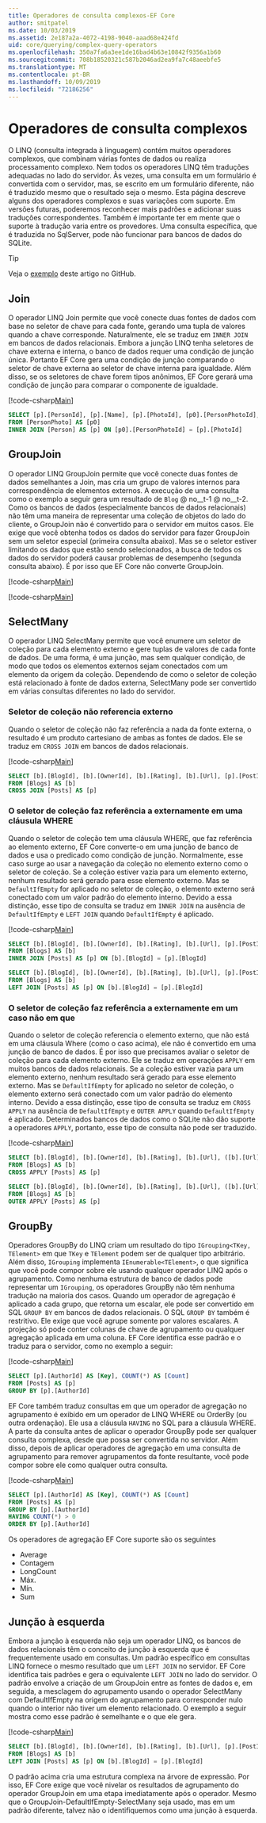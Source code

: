 ```yaml
---
title: Operadores de consulta complexos-EF Core
author: smitpatel
ms.date: 10/03/2019
ms.assetid: 2e187a2a-4072-4198-9040-aaad68e424fd
uid: core/querying/complex-query-operators
ms.openlocfilehash: 350a7fa6a3ee1de16bad4b63e10842f9356a1b60
ms.sourcegitcommit: 708b18520321c587b2046ad2ea9fa7c48aeebfe5
ms.translationtype: MT
ms.contentlocale: pt-BR
ms.lasthandoff: 10/09/2019
ms.locfileid: "72186256"
---
```

# <a name="complex-query-operators"></a>Operadores de consulta complexos

O LINQ (consulta integrada à linguagem) contém muitos operadores complexos, que combinam várias fontes de dados ou realiza processamento complexo. Nem todos os operadores LINQ têm traduções adequadas no lado do servidor. Às vezes, uma consulta em um formulário é convertida com o servidor, mas, se escrito em um formulário diferente, não é traduzido mesmo que o resultado seja o mesmo. Esta página descreve alguns dos operadores complexos e suas variações com suporte. Em versões futuras, poderemos reconhecer mais padrões e adicionar suas traduções correspondentes. Também é importante ter em mente que o suporte à tradução varia entre os provedores. Uma consulta específica, que é traduzida no SqlServer, pode não funcionar para bancos de dados do SQLite.

> [!TIP]
> Veja o [exemplo](https://github.com/aspnet/EntityFramework.Docs/tree/master/samples/core/Querying) deste artigo no GitHub.

## <a name="join"></a>Join

O operador LINQ Join permite que você conecte duas fontes de dados com base no seletor de chave para cada fonte, gerando uma tupla de valores quando a chave corresponde. Naturalmente, ele se traduz em `INNER JOIN` em bancos de dados relacionais. Embora a junção LINQ tenha seletores de chave externa e interna, o banco de dados requer uma condição de junção única. Portanto EF Core gera uma condição de junção comparando o seletor de chave externa ao seletor de chave interna para igualdade. Além disso, se os seletores de chave forem tipos anônimos, EF Core gerará uma condição de junção para comparar o componente de igualdade.

[!code-csharp[Main](../../../samples/core/Querying/ComplexQuery/Sample.cs#Join)]

```SQL
SELECT [p].[PersonId], [p].[Name], [p].[PhotoId], [p0].[PersonPhotoId], [p0].[Caption], [p0].[Photo]
FROM [PersonPhoto] AS [p0]
INNER JOIN [Person] AS [p] ON [p0].[PersonPhotoId] = [p].[PhotoId]
```

## <a name="groupjoin"></a>GroupJoin

O operador LINQ GroupJoin permite que você conecte duas fontes de dados semelhantes a Join, mas cria um grupo de valores internos para correspondência de elementos externos. A execução de uma consulta como o exemplo a seguir gera um resultado de `Blog` @ no__t-1 @ no__t-2. Como os bancos de dados (especialmente bancos de dados relacionais) não têm uma maneira de representar uma coleção de objetos do lado do cliente, o GroupJoin não é convertido para o servidor em muitos casos. Ele exige que você obtenha todos os dados do servidor para fazer GroupJoin sem um seletor especial (primeira consulta abaixo). Mas se o seletor estiver limitando os dados que estão sendo selecionados, a busca de todos os dados do servidor poderá causar problemas de desempenho (segunda consulta abaixo). É por isso que EF Core não converte GroupJoin.

[!code-csharp[Main](../../../samples/core/Querying/ComplexQuery/Sample.cs#GroupJoin)]

[!code-csharp[Main](../../../samples/core/Querying/ComplexQuery/Sample.cs#GroupJoinComposed)]

## <a name="selectmany"></a>SelectMany

O operador LINQ SelectMany permite que você enumere um seletor de coleção para cada elemento externo e gere tuplas de valores de cada fonte de dados. De uma forma, é uma junção, mas sem qualquer condição, de modo que todos os elementos externos sejam conectados com um elemento da origem da coleção. Dependendo de como o seletor de coleção está relacionado à fonte de dados externa, SelectMany pode ser convertido em várias consultas diferentes no lado do servidor.

### <a name="collection-selector-doesnt-reference-outer"></a>Seletor de coleção não referencia externo

Quando o seletor de coleção não faz referência a nada da fonte externa, o resultado é um produto cartesiano de ambas as fontes de dados. Ele se traduz em `CROSS JOIN` em bancos de dados relacionais.

[!code-csharp[Main](../../../samples/core/Querying/ComplexQuery/Sample.cs#SelectManyConvertedToCrossJoin)]

```SQL
SELECT [b].[BlogId], [b].[OwnerId], [b].[Rating], [b].[Url], [p].[PostId], [p].[AuthorId], [p].[BlogId], [p].[Content], [p].[Rating], [p].[Title]
FROM [Blogs] AS [b]
CROSS JOIN [Posts] AS [p]
```

### <a name="collection-selector-references-outer-in-a-where-clause"></a>O seletor de coleção faz referência a externamente em uma cláusula WHERE

Quando o seletor de coleção tem uma cláusula WHERE, que faz referência ao elemento externo, EF Core converte-o em uma junção de banco de dados e usa o predicado como condição de junção. Normalmente, esse caso surge ao usar a navegação da coleção no elemento externo como o seletor de coleção. Se a coleção estiver vazia para um elemento externo, nenhum resultado será gerado para esse elemento externo. Mas se `DefaultIfEmpty` for aplicado no seletor de coleção, o elemento externo será conectado com um valor padrão do elemento interno. Devido a essa distinção, esse tipo de consulta se traduz em `INNER JOIN` na ausência de `DefaultIfEmpty` e `LEFT JOIN` quando `DefaultIfEmpty` é aplicado.

[!code-csharp[Main](../../../samples/core/Querying/ComplexQuery/Sample.cs#SelectManyConvertedToJoin)]

```SQL
SELECT [b].[BlogId], [b].[OwnerId], [b].[Rating], [b].[Url], [p].[PostId], [p].[AuthorId], [p].[BlogId], [p].[Content], [p].[Rating], [p].[Title]
FROM [Blogs] AS [b]
INNER JOIN [Posts] AS [p] ON [b].[BlogId] = [p].[BlogId]

SELECT [b].[BlogId], [b].[OwnerId], [b].[Rating], [b].[Url], [p].[PostId], [p].[AuthorId], [p].[BlogId], [p].[Content], [p].[Rating], [p].[Title]
FROM [Blogs] AS [b]
LEFT JOIN [Posts] AS [p] ON [b].[BlogId] = [p].[BlogId]
```

### <a name="collection-selector-references-outer-in-a-non-where-case"></a>O seletor de coleção faz referência a externamente em um caso não em que

Quando o seletor de coleção referencia o elemento externo, que não está em uma cláusula Where (como o caso acima), ele não é convertido em uma junção de banco de dados. É por isso que precisamos avaliar o seletor de coleção para cada elemento externo. Ele se traduz em operações `APPLY` em muitos bancos de dados relacionais. Se a coleção estiver vazia para um elemento externo, nenhum resultado será gerado para esse elemento externo. Mas se `DefaultIfEmpty` for aplicado no seletor de coleção, o elemento externo será conectado com um valor padrão do elemento interno. Devido a essa distinção, esse tipo de consulta se traduz em `CROSS APPLY` na ausência de `DefaultIfEmpty` e `OUTER APPLY` quando `DefaultIfEmpty` é aplicado. Determinados bancos de dados como o SQLite não dão suporte a operadores `APPLY`, portanto, esse tipo de consulta não pode ser traduzido.

[!code-csharp[Main](../../../samples/core/Querying/ComplexQuery/Sample.cs#SelectManyConvertedToApply)]

```SQL
SELECT [b].[BlogId], [b].[OwnerId], [b].[Rating], [b].[Url], ([b].[Url] + N'=>') + [p].[Title] AS [p]
FROM [Blogs] AS [b]
CROSS APPLY [Posts] AS [p]

SELECT [b].[BlogId], [b].[OwnerId], [b].[Rating], [b].[Url], ([b].[Url] + N'=>') + [p].[Title] AS [p]
FROM [Blogs] AS [b]
OUTER APPLY [Posts] AS [p]
```

## <a name="groupby"></a>GroupBy

Operadores GroupBy do LINQ criam um resultado do tipo `IGrouping<TKey, TElement>` em que `TKey` e `TElement` podem ser de qualquer tipo arbitrário. Além disso, `IGrouping` implementa `IEnumerable<TElement>`, o que significa que você pode compor sobre ele usando qualquer operador LINQ após o agrupamento. Como nenhuma estrutura de banco de dados pode representar um `IGrouping`, os operadores GroupBy não têm nenhuma tradução na maioria dos casos. Quando um operador de agregação é aplicado a cada grupo, que retorna um escalar, ele pode ser convertido em SQL `GROUP BY` em bancos de dados relacionais. O SQL `GROUP BY` também é restritivo. Ele exige que você agrupe somente por valores escalares. A projeção só pode conter colunas de chave de agrupamento ou qualquer agregação aplicada em uma coluna. EF Core identifica esse padrão e o traduz para o servidor, como no exemplo a seguir:

[!code-csharp[Main](../../../samples/core/Querying/ComplexQuery/Sample.cs#GroupBy)]

```SQL
SELECT [p].[AuthorId] AS [Key], COUNT(*) AS [Count]
FROM [Posts] AS [p]
GROUP BY [p].[AuthorId]
```

EF Core também traduz consultas em que um operador de agregação no agrupamento é exibido em um operador de LINQ WHERE ou OrderBy (ou outra ordenação). Ele usa a cláusula `HAVING` no SQL para a cláusula WHERE. A parte da consulta antes de aplicar o operador GroupBy pode ser qualquer consulta complexa, desde que possa ser convertida no servidor. Além disso, depois de aplicar operadores de agregação em uma consulta de agrupamento para remover agrupamentos da fonte resultante, você pode compor sobre ele como qualquer outra consulta.

[!code-csharp[Main](../../../samples/core/Querying/ComplexQuery/Sample.cs#GroupByFilter)]

```SQL
SELECT [p].[AuthorId] AS [Key], COUNT(*) AS [Count]
FROM [Posts] AS [p]
GROUP BY [p].[AuthorId]
HAVING COUNT(*) > 0
ORDER BY [p].[AuthorId]
```

Os operadores de agregação EF Core suporte são os seguintes

- Average
- Contagem
- LongCount
- Máx.
- Mín.
- Sum

## <a name="left-join"></a>Junção à esquerda

Embora a junção à esquerda não seja um operador LINQ, os bancos de dados relacionais têm o conceito de junção à esquerda que é frequentemente usado em consultas. Um padrão específico em consultas LINQ fornece o mesmo resultado que um `LEFT JOIN` no servidor. EF Core identifica tais padrões e gera o equivalente `LEFT JOIN` no lado do servidor. O padrão envolve a criação de um GroupJoin entre as fontes de dados e, em seguida, a mesclagem do agrupamento usando o operador SelectMany com DefaultIfEmpty na origem do agrupamento para corresponder nulo quando o interior não tiver um elemento relacionado. O exemplo a seguir mostra como esse padrão é semelhante e o que ele gera.

[!code-csharp[Main](../../../samples/core/Querying/ComplexQuery/Sample.cs#LeftJoin)]

```SQL
SELECT [b].[BlogId], [b].[OwnerId], [b].[Rating], [b].[Url], [p].[PostId], [p].[AuthorId], [p].[BlogId], [p].[Content], [p].[Rating], [p].[Title]
FROM [Blogs] AS [b]
LEFT JOIN [Posts] AS [p] ON [b].[BlogId] = [p].[BlogId]
```

O padrão acima cria uma estrutura complexa na árvore de expressão. Por isso, EF Core exige que você nivelar os resultados de agrupamento do operador GroupJoin em uma etapa imediatamente após o operador. Mesmo que o GroupJoin-DefaultIfEmpty-SelectMany seja usado, mas em um padrão diferente, talvez não o identifiquemos como uma junção à esquerda.
